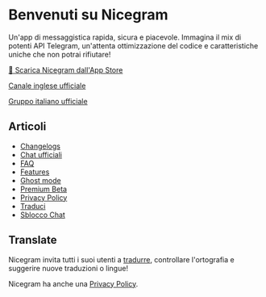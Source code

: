 # Benvenuti su Nicegram

Un'app di messaggistica rapida, sicura e piacevole. Immagina il mix di potenti API Telegram, un'attenta ottimizzazione del codice e caratteristiche uniche che non potrai rifiutare!


[📱 Scarica Nicegram dall'App Store](https://itunes.apple.com/app/id1457369322)

[Canale inglese ufficiale](https://t.me/nicegramapp)

[Gruppo italiano ufficiale](https://t.me/nicegram_it)


## Articoli
* [Changelogs](/it/changelog)
* [Chat ufficiali](/it/chats)
* [FAQ](/it/faq)
* [Features](/it/features)
* [Ghost mode](/it/ghost)
* [Premium Beta](/it/premium/beta)
* [Privacy Policy](../privacy-policy.md)
* [Traduci](/it/translate)
* [Sblocco Chat](/it/unblock)

## Translate
Nicegram invita tutti i suoi utenti a [tradurre](/it/translate), controllare l'ortografia e suggerire nuove traduzioni o lingue!


Nicegram ha anche una [Privacy Policy](../privacy-policy.md).
